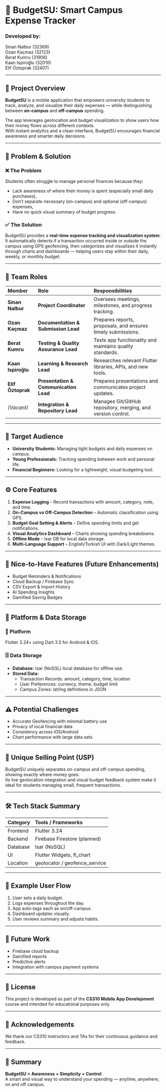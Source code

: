 # 💸 BudgetSU: Smart Campus Expense Tracker

### Developed by:
Sinan Nalbur (32369)  
Ozan Kaçmaz (32123)  
Berat Kumru (31906)  
Kaan Ispiroğlu (32010)  
Elif Öztoprak (32407)

---

## 📖 Project Overview
**BudgetSU** is a mobile application that empowers university students to track, analyze, and visualize their daily expenses — while distinguishing between **on-campus** and **off-campus** spending.

The app leverages geolocation and budget visualization to show users how their money flows across different contexts.  
With instant analytics and a clean interface, BudgetSU encourages financial awareness and smarter daily decisions.

---

## 🎯 Problem & Solution

### ❌ The Problem
Students often struggle to manage personal finances because they:
- Lack awareness of where their money is spent (especially small daily purchases),
- Don’t separate necessary (on-campus) and optional (off-campus) expenses,
- Have no quick visual summary of budget progress.

### ✅ The Solution
BudgetSU provides a **real-time expense tracking and visualization system**.  
It automatically detects if a transaction occurred inside or outside the campus using GPS geofencing, then categorizes and visualizes it instantly through charts and dashboards — helping users stay within their daily, weekly, or monthly budget.

---

## 👥 Team Roles

| Member | Role | Responsibilities |
|:--|:--|:--|
| **Sinan Nalbur** | **Project Coordinator** | Oversees meetings, milestones, and progress tracking. |
| **Ozan Kaçmaz** | **Documentation & Submission Lead** | Prepares reports, proposals, and ensures timely submissions. |
| **Berat Kumru** | **Testing & Quality Assurance Lead** | Tests app functionality and maintains quality standards. |
| **Kaan Ispiroğlu** | **Learning & Research Lead** | Researches relevant Flutter libraries, APIs, and new tools. |
| **Elif Öztoprak** | **Presentation & Communication Lead** | Prepares presentations and communicates project updates. |
| *(Vacant)* | **Integration & Repository Lead** | Manages Git/GitHub repository, merging, and version control. |

---

## 🧍 Target Audience
- **University Students:** Managing tight budgets and daily expenses on campus.  
- **Young Professionals:** Tracking spending between work and personal life.  
- **Financial Beginners:** Looking for a lightweight, visual budgeting tool.

---

## ⚙️ Core Features
1. **Expense Logging** – Record transactions with amount, category, note, and time.  
2. **On-Campus vs Off-Campus Detection** – Automatic classification using GPS.  
3. **Budget Goal Setting & Alerts** – Define spending limits and get notifications.  
4. **Visual Analytics Dashboard** – Charts showing spending breakdowns.  
5. **Offline Mode** – Isar DB for local data storage.  
6. **Multi-Language Support** – English/Turkish UI with Dark/Light themes.

---

## 🌟 Nice-to-Have Features (Future Enhancements)
- Budget Reminders & Notifications  
- Cloud Backup / Firebase Sync  
- CSV Export & Import History  
- AI Spending Insights  
- Gamified Saving Badges  

---

## 💾 Platform & Data Storage

### 🧩 Platform
Flutter 3.24+ using Dart 3.5 for Android & iOS.

### 🗄️ Data Storage
- **Database:** Isar (NoSQL) local database for offline use.  
- **Stored Data:**  
  - Transaction Records: amount, category, time, location  
  - User Preferences: currency, theme, budget limit  
  - Campus Zones: lat/lng definitions in JSON  

---

## ⚠️ Potential Challenges
- Accurate Geofencing with minimal battery use  
- Privacy of local financial data  
- Consistency across iOS/Android  
- Chart performance with large data sets  

---

## 💎 Unique Selling Point (USP)
BudgetSU uniquely separates on-campus and off-campus spending, showing exactly where money goes.  
Its live geolocation integration and visual budget feedback system make it ideal for students managing small, frequent transactions.

---

## 🛠️ Tech Stack Summary
| Category | Tools / Frameworks |
|:--|:--|
| Frontend | Flutter 3.24 |
| Backend | Firebase Firestore (planned) |
| Database | Isar (NoSQL) |
| UI | Flutter Widgets, fl_chart |
| Location | geolocator / geofence_service |

---

## 📱 Example User Flow
1. User sets a daily budget.  
2. Logs expenses throughout the day.  
3. App auto-tags each as on/off-campus.  
4. Dashboard updates visually.  
5. User reviews summary and adjusts habits.

---

## 🚀 Future Work
- Firebase cloud backup  
- Gamified reports  
- Predictive alerts  
- Integration with campus payment systems

---

## 📄 License
This project is developed as part of the **CS310 Mobile App Development** course and intended for educational purposes only.

---

## 💚 Acknowledgements
We thank our CS310 instructors and TAs for their continuous guidance and feedback.

---

## 🧠 Summary
**BudgetSU = Awareness + Simplicity + Control**  
A smart and visual way to understand your spending — anytime, anywhere, on and off campus.
